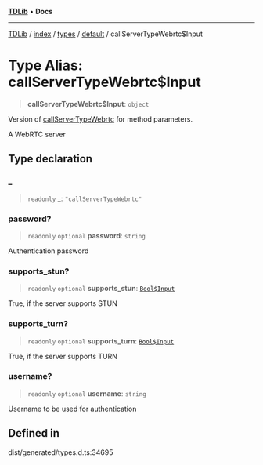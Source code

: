 [**TDLib**](../../../../../../README.md) • **Docs**

***

[TDLib](../../../../../../modules.md) / [index](../../../../../README.md) / [types](../../../README.md) / [default](../README.md) / callServerTypeWebrtc$Input

# Type Alias: callServerTypeWebrtc$Input

> **callServerTypeWebrtc$Input**: `object`

Version of [callServerTypeWebrtc](callServerTypeWebrtc.md) for method parameters.

A WebRTC server

## Type declaration

### \_

> `readonly` **\_**: `"callServerTypeWebrtc"`

### password?

> `readonly` `optional` **password**: `string`

Authentication password

### supports\_stun?

> `readonly` `optional` **supports\_stun**: [`Bool$Input`](Bool$Input.md)

True, if the server supports STUN

### supports\_turn?

> `readonly` `optional` **supports\_turn**: [`Bool$Input`](Bool$Input.md)

True, if the server supports TURN

### username?

> `readonly` `optional` **username**: `string`

Username to be used for authentication

## Defined in

dist/generated/types.d.ts:34695
